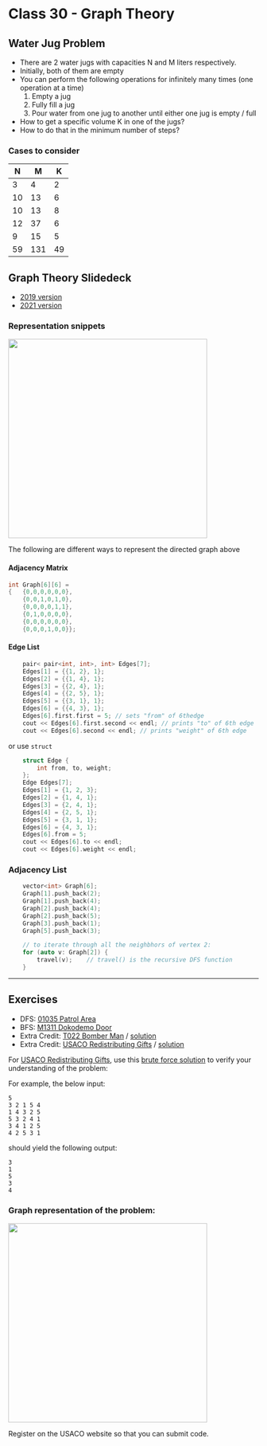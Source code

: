 # Class 30 - Graph Theory
## Water Jug Problem
- There are 2 water jugs with capacities N and M liters respectively.
- Initially, both of them are empty
- You can perform the following operations for infinitely many times (one operation at a time)
    1. Empty a jug
    2. Fully fill a jug
    3. Pour water from one jug to another until either one jug is empty / full
- How to get a specific volume K in one of the jugs?
- How to do that in the minimum number of steps?

### Cases to consider
|N|M|K|
|---|---|---|
|3|4|2
|10|13|6
|10|13|8
|12|37|6
|9|15|5
|59|131|49

## Graph Theory Slidedeck
- [2019 version](https://assets.hkoi.org/training2019/g-i.pdf)
- [2021 version](https://assets.hkoi.org/training2022/g-i.pdf)

### Representation snippets
<img src="https://i.imgur.com/SGGhor2.png" width="400">

The following are different ways to represent the directed graph above

#### Adjacency Matrix
```cpp
int Graph[6][6] = 
{   {0,0,0,0,0,0},
    {0,0,1,0,1,0},
    {0,0,0,0,1,1},
    {0,1,0,0,0,0},
    {0,0,0,0,0,0},
    {0,0,0,1,0,0}};
```

#### Edge List
```cpp
    pair< pair<int, int>, int> Edges[7];
    Edges[1] = {{1, 2}, 1};
    Edges[2] = {{1, 4}, 1};
    Edges[3] = {{2, 4}, 1};
    Edges[4] = {{2, 5}, 1};
    Edges[5] = {{3, 1}, 1};
    Edges[6] = {{4, 3}, 1};
    Edges[6].first.first = 5; // sets "from" of 6thedge
    cout << Edges[6].first.second << endl; // prints "to" of 6th edge
    cout << Edges[6].second << endl; // prints "weight" of 6th edge
```
or use `struct`
```cpp
    struct Edge {
        int from, to, weight;
    };
    Edge Edges[7];
    Edges[1] = {1, 2, 3};
    Edges[2] = {1, 4, 1};
    Edges[3] = {2, 4, 1};
    Edges[4] = {2, 5, 1};
    Edges[5] = {3, 1, 1};
    Edges[6] = {4, 3, 1};
    Edges[6].from = 5;
    cout << Edges[6].to << endl;
    cout << Edges[6].weight << endl;
```

### Adjacency List
```cpp
    vector<int> Graph[6];
    Graph[1].push_back(2);
    Graph[1].push_back(4);
    Graph[2].push_back(4);
    Graph[2].push_back(5);
    Graph[3].push_back(1);
    Graph[5].push_back(3);

    // to iterate through all the neighbhors of vertex 2:
    for (auto v: Graph[2]) {
        travel(v);    // travel() is the recursive DFS function
    }
```

---

## Exercises
- DFS: [01035 Patrol Area](https://judge.hkoi.org/task/01035)
- BFS: [M1311 Dokodemo Door](https://judge.hkoi.org/task/M1311)
- Extra Credit: [T022 Bomber Man](https://judge.hkoi.org/task/T022) /   [solution](https://replit.com/@haye/dgs#t022/solution.cpp)
- Extra Credit: [USACO Redistributing Gifts](http://www.usaco.org/index.php?page=viewproblem2&cpid=1206) /   [solution](https://replit.com/@haye/dgs#usaco/2022_02_silver1/solution.cpp)

For [USACO Redistributing Gifts](http://www.usaco.org/index.php?page=viewproblem2&cpid=1206), use this [brute force solution](https://github.com/miyagi-sensei/usaco/blob/main/usaco2002_02_silver1.py) to verify your understanding of the problem:

For example, the below input:
```
5
3 2 1 5 4
1 4 3 2 5
5 3 2 4 1
3 4 1 2 5
4 2 5 3 1
```
should yield the following output:
```
3
1
5
3
4
```
### Graph representation of the problem:
<img src="https://i.imgur.com/z6IZEq1.jpg" width="400">

Register on the USACO website so that you can submit code.
